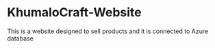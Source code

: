 # KhumaloCraft-Website
 This is a website designed to sell products and it is connected to Azure database
